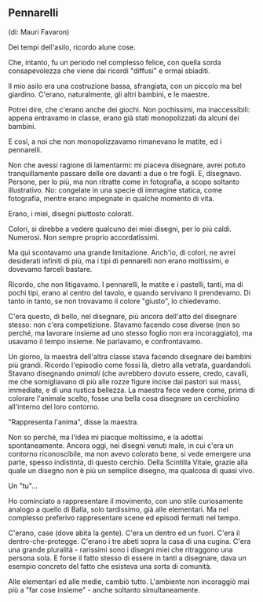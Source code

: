 ## Pennarelli

(di: Mauri Favaron)

Dei tempi dell'asilo, ricordo alune cose.

Che, intanto, fu un periodo nel complesso felice, con quella sorda consapevolezza che viene dai ricordi "diffusi" e ormai sbiaditi.

Il mio asilo era una costruzione bassa, sfrangiata, con un piccolo ma bel giardino. C'erano, naturalmente, gli altri bambini, e le maestre.

Potrei dire, che c'erano anche dei giochi. Non pochissimi, ma inaccessibili: appena entravamo in classe, erano già stati monopolizzati da alcuni dei bambini.

E così, a noi che non monopolizzavamo rimanevano le matite, ed i pennarelli.

Non che avessi ragione di lamentarmi: mi piaceva disegnare, avrei potuto tranquillamente passare delle ore davanti a due o tre fogli. E, disegnavo. Persone, per lo più, ma non ritratte come in fotografia, a scopo soltanto illustrativo. No: congelate in una specie di immagine statica, come fotografia, mentre erano impegnate in qualche momento di vita.

Erano, i miei, disegni piuttosto colorati.

Colori, si direbbe a vedere qualcuno dei miei disegni, per lo più caldi. Numerosi. Non sempre proprio accordatissimi.

Ma qui scontavamo una grande limitazione. Anch'io, di colori, ne avrei desiderati infiniti di più, ma i tipi di pennarelli non erano moltissimi, e dovevamo farceli bastare.

Ricordo, che non litigavamo. I pennarelli, le matite e i pastelli, tanti, ma di pochi tipi, erano al centro del tavolo, e quando servivano li prendevamo. Di tanto in tanto, se non trovavamo il colore "giusto", lo chiedevamo.

C'era questo, di bello, nel disegnare, più ancora dell'atto del disegnare stesso: non c'era competizione. Stavamo facendo cose diverse (non so perché, ma lavorare insieme ad uno stesso foglio non era incoraggiato), ma usavamo il tempo insieme. Ne parlavamo, e confrontavamo.

Un giorno, la maestra dell'altra classe stava facendo disegnare dei bambini più grandi. Ricordo l'episodio come fossi là, dietro alla vetrata, guardandoli. Stavano disegnando *animali* (che avrebbero dovuto essere, credo, cavalli, me che somigliavano di più alle rozze figure incise dai pastori sui massi, immediate, e di una rustica bellezza. La maestra fece vedere come, prima di colorare l'animale scelto, fosse una bella cosa disegnare un cerchiolino all'interno del loro contorno.

"Rappresenta l'anima", disse la maestra.

Non so perché, ma l'idea mi piacque moltissimo, e la adottai spontaneamente. Ancora oggi, nei disegni venuti male, in cui c'era un contorno riconoscibile, ma non avevo colorato bene, si vede emergere una parte, spesso indistinta, di questo cerchio. Della Scintilla Vitale, grazie alla quale un disegno non è più un semplice disegno, ma qualcosa di quasi vivo.

Un "tu"...

Ho cominciato a rappresentare il movimento, con uno stile curiosamente analogo a quello di Balla, solo tardissimo, già alle elementari. Ma nel complesso preferivo rappresentare scene ed episodi fermati nel tempo.

C'erano, case (dove abita la gente). C'era un dentro ed un fuori. C'era il dentro-che-protegge. C'erano i tre abeti sopra la casa di una cugina. C'era una grande pluralità - rarissimi sono i disegni miei che ritraggono una persona sola. E forse il fatto stesso di essere in tanti a disegnare, dava un esempio concreto del fatto che esisteva una sorta di comunità.

Alle elementari ed alle medie, cambiò tutto. L'ambiente non incoraggiò mai più a "far cose insieme" - anche soltanto simultaneamente.

